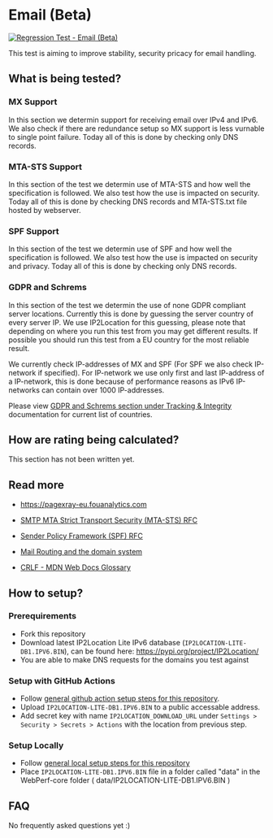 # Email (Beta)
[![Regression Test - Email (Beta)](https://github.com/Webperf-se/webperf_core/actions/workflows/regression-test-email.yml/badge.svg)](https://github.com/Webperf-se/webperf_core/actions/workflows/regression-test-email.yml)

This test is aiming to improve stability, security pricacy for email handling.


## What is being tested?

### MX Support
In this section we determin support for receiving email over IPv4 and IPv6.
We also check if there are redundance setup so MX support is less vurnable to single point failure.
Today all of this is done by checking only DNS records.

### MTA-STS Support

In this section of the test we determin use of MTA-STS and how well the specification is followed.
We also test how the use is impacted on security.
Today all of this is done by checking DNS records and MTA-STS.txt file hosted by webserver.

### SPF Support

In this section of the test we determin use of SPF and how well the specification is followed.
We also test how the use is impacted on security and privacy.
Today all of this is done by checking only DNS records.

### GDPR and Schrems

In this section of the test we determin the use of none GDPR compliant server locations.
Currently this is done by guessing the server country of every server IP.
We use IP2Location for this guessing, please note that depending on where you run this test from you may get different results.
If possible you should run this test from a EU country for the most reliable result.

We currently check IP-addresses of MX and SPF (For SPF we also check IP-network if specified).
For IP-network we use only first and last IP-address of a IP-network, this is done because of performance reasons as IPv6 IP-networks can contain over 1000 IP-addresses.

Please view [GDPR and Schrems section under Tracking & Integrity](./tracking.md#gdpr-and-schrems) documentation for
current list of countries.

## How are rating being calculated?

This section has not been written yet.

## Read more

* https://pagexray-eu.fouanalytics.com

* [SMTP MTA Strict Transport Security (MTA-STS) RFC](https://www.rfc-editor.org/rfc/rfc8461)
* [Sender Policy Framework (SPF) RFC](https://www.rfc-editor.org/rfc/rfc7208)
* [Mail Routing and the domain system](https://www.rfc-editor.org/rfc/rfc974.html)
* [CRLF - MDN Web Docs Glossary](https://developer.mozilla.org/en-US/docs/Glossary/CRLF)

## How to setup?

### Prerequirements

* Fork this repository
* Download latest IP2Location Lite IPv6 database (`IP2LOCATION-LITE-DB1.IPV6.BIN`), can be found here: https://pypi.org/project/IP2Location/
* You are able to make DNS requests for the domains you test against

### Setup with GitHub Actions

* Follow [general github action setup steps for this repository](../getting-started-github-actions.md).
* Upload `IP2LOCATION-LITE-DB1.IPV6.BIN` to a public accessable address.
* Add secret key with name `IP2LOCATION_DOWNLOAD_URL` under `Settings > Security > Secrets > Actions` with the location from previous step.

### Setup Locally

* Follow [general local setup steps for this repository](../getting-started-local.md)
* Place `IP2LOCATION-LITE-DB1.IPV6.BIN` file in a folder called "data" in the WebPerf-core folder ( data/IP2LOCATION-LITE-DB1.IPV6.BIN )


## FAQ

No frequently asked questions yet :)
